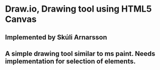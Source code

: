 # Draw.io, Drawing tool using HTML5 Canvas
## Implemented by Skúli Arnarsson
## A simple drawing tool similar to ms paint. Needs implementation for selection of elements.